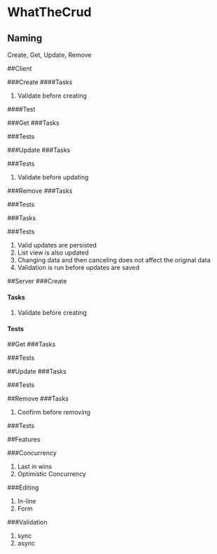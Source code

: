 # WhatTheCrud

## Naming
Create, Get, Update, Remove

##Client

###Create
####Tasks
1. Validate before creating

####Test

###Get
###Tasks

###Tests

###Update
###Tasks

###Tests
1. Validate before updating

###Remove
###Tasks

###Tests


###Tasks
  

###Tests
  1. Valid updates are persisted
  1. List view is also updated
  1. Changing data and then canceling does not affect the original data
  1. Validation is run before updates are saved
  
##Server
###Create
#### Tasks
  1. Validate before creating
  
#### Tests

##Get
###Tasks

###Tests

##Update
###Tasks

###Tests

##Remove
###Tasks
1. Confirm before removing

###Tests




##Features


###Concurrency
  1. Last in wins
  1. Optimistic Concurrency

###Editing
  1. In-line
  1. Form

###Validation
  1. sync
  1. async
    
